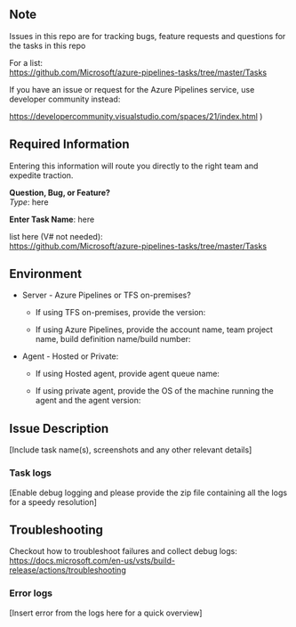 ## Note  
Issues in this repo are for tracking bugs, feature requests and questions for the tasks in this repo 

For a list:  
https://github.com/Microsoft/azure-pipelines-tasks/tree/master/Tasks

If you have an issue or request for the Azure Pipelines service, use developer community instead:  

https://developercommunity.visualstudio.com/spaces/21/index.html )

## Required Information

Entering this information will route you directly to the right team and expedite traction.

**Question, Bug, or Feature?**  
*Type*: here

**Enter Task Name**: here  

list here (V# not needed):  
https://github.com/Microsoft/azure-pipelines-tasks/tree/master/Tasks

## Environment
- Server - Azure Pipelines or TFS on-premises?
    
    - If using TFS on-premises, provide the version: 
    
    - If using Azure Pipelines, provide the account name, team project name, build definition name/build number: 


- Agent - Hosted or Private: 
    
    - If using Hosted agent, provide agent queue name:

    - If using private agent, provide the OS of the machine running the agent and the agent version: 

## Issue Description

[Include task name(s), screenshots and any other relevant details]

### Task logs

[Enable debug logging and please provide the zip file containing all the logs for a speedy resolution]

## Troubleshooting
Checkout how to troubleshoot failures and collect debug logs: https://docs.microsoft.com/en-us/vsts/build-release/actions/troubleshooting

### Error logs

[Insert error from the logs here for a quick overview]
